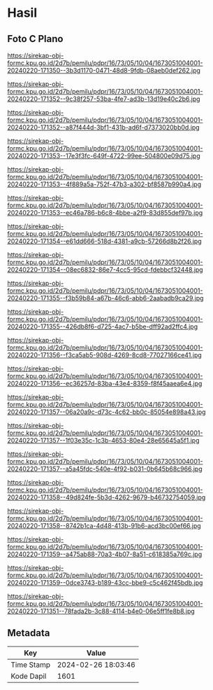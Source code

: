 # Hasil

## Foto C Plano

https://sirekap-obj-formc.kpu.go.id/2d7b/pemilu/pdpr/16/73/05/10/04/1673051004001-20240220-171350--3b3d1170-0471-48d8-9fdb-08aeb0def262.jpg

https://sirekap-obj-formc.kpu.go.id/2d7b/pemilu/pdpr/16/73/05/10/04/1673051004001-20240220-171352--9c38f257-53ba-4fe7-ad3b-13d19e40c2b6.jpg

https://sirekap-obj-formc.kpu.go.id/2d7b/pemilu/pdpr/16/73/05/10/04/1673051004001-20240220-171352--a87f444d-3bf1-431b-ad6f-d7373020bb0d.jpg

https://sirekap-obj-formc.kpu.go.id/2d7b/pemilu/pdpr/16/73/05/10/04/1673051004001-20240220-171353--17e3f3fc-649f-4722-99ee-504800e09d75.jpg

https://sirekap-obj-formc.kpu.go.id/2d7b/pemilu/pdpr/16/73/05/10/04/1673051004001-20240220-171353--4f889a5a-752f-47b3-a302-bf8587b990a4.jpg

https://sirekap-obj-formc.kpu.go.id/2d7b/pemilu/pdpr/16/73/05/10/04/1673051004001-20240220-171353--ec46a786-b6c8-4bbe-a2f9-83d855def97b.jpg

https://sirekap-obj-formc.kpu.go.id/2d7b/pemilu/pdpr/16/73/05/10/04/1673051004001-20240220-171354--e61dd666-518d-4381-a9cb-57266d8b2f26.jpg

https://sirekap-obj-formc.kpu.go.id/2d7b/pemilu/pdpr/16/73/05/10/04/1673051004001-20240220-171354--08ec6832-86e7-4cc5-95cd-fdebbcf32448.jpg

https://sirekap-obj-formc.kpu.go.id/2d7b/pemilu/pdpr/16/73/05/10/04/1673051004001-20240220-171355--f3b59b84-a67b-46c6-abb6-2aabadb9ca29.jpg

https://sirekap-obj-formc.kpu.go.id/2d7b/pemilu/pdpr/16/73/05/10/04/1673051004001-20240220-171355--426db8f6-d725-4ac7-b5be-dff92ad2ffc4.jpg

https://sirekap-obj-formc.kpu.go.id/2d7b/pemilu/pdpr/16/73/05/10/04/1673051004001-20240220-171356--f3ca5ab5-908d-4269-8cd8-77027166ce41.jpg

https://sirekap-obj-formc.kpu.go.id/2d7b/pemilu/pdpr/16/73/05/10/04/1673051004001-20240220-171356--ec36257d-83ba-43e4-8359-f8f45aaea6e4.jpg

https://sirekap-obj-formc.kpu.go.id/2d7b/pemilu/pdpr/16/73/05/10/04/1673051004001-20240220-171357--06a20a9c-d73c-4c62-bb0c-85054e898a43.jpg

https://sirekap-obj-formc.kpu.go.id/2d7b/pemilu/pdpr/16/73/05/10/04/1673051004001-20240220-171357--1f03e35c-1c3b-4653-80e4-28e65645a5f1.jpg

https://sirekap-obj-formc.kpu.go.id/2d7b/pemilu/pdpr/16/73/05/10/04/1673051004001-20240220-171357--a5a45fdc-540e-4f92-b031-0b645b68c966.jpg

https://sirekap-obj-formc.kpu.go.id/2d7b/pemilu/pdpr/16/73/05/10/04/1673051004001-20240220-171358--49d824fe-5b3d-4262-9679-b46732754059.jpg

https://sirekap-obj-formc.kpu.go.id/2d7b/pemilu/pdpr/16/73/05/10/04/1673051004001-20240220-171358--8742b1ca-4d48-413b-91b6-acd3bc00ef66.jpg

https://sirekap-obj-formc.kpu.go.id/2d7b/pemilu/pdpr/16/73/05/10/04/1673051004001-20240220-171359--a475ab88-70a3-4b07-8a51-c618385a769c.jpg

https://sirekap-obj-formc.kpu.go.id/2d7b/pemilu/pdpr/16/73/05/10/04/1673051004001-20240220-171359--0dce3743-b189-43cc-bbe9-c5c462f45bdb.jpg

https://sirekap-obj-formc.kpu.go.id/2d7b/pemilu/pdpr/16/73/05/10/04/1673051004001-20240220-171351--78fada2b-3c88-4114-b4e0-06e5ff1fe8b8.jpg


## Metadata

| Key        | Value               |
| ---------- | ------------------- |
| Time Stamp | 2024-02-26 18:03:46 |
| Kode Dapil | 1601                |



